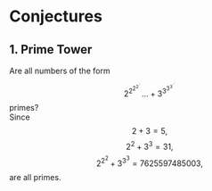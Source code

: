 # Conjectures

## 1. Prime Tower
Are all numbers of the form 
$$2^{2^{2^{2^{{\cdot}^{{\cdot}^{\cdot}}}}}}...+3^{3^{3^{3^{{\cdot}^{{\cdot}^{\cdot}}}}}}$$ 
primes? 
<br/> 
Since 
$$2+3=5,$$ 
$$2^{2}+3^{3}=31,$$ 
$$2^{2^2}+3^{3^3}=7625597485003,$$
are all primes.


